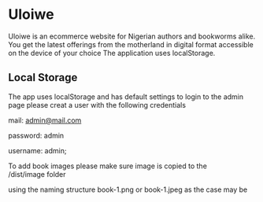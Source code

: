 # Uloiwe
Uloiwe is an ecommerce website for Nigerian authors and bookworms alike. You get the latest offerings from the motherland in digital format accessible on the device of your choice 
The application uses localStorage. 

## Local Storage
The app uses localStorage and has default settings to login to the admin page please creat a user with the following credentials  

mail: admin@mail.com  

password: admin  

username: admin;  


To add book images please make sure image is copied to the  
/dist/image folder  

using the naming structure book-1.png or book-1.jpeg as the case may be
